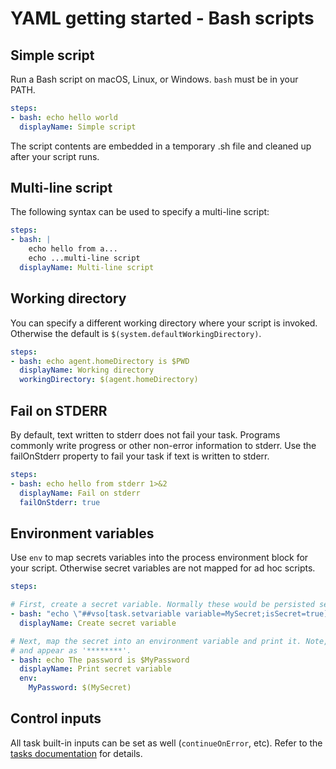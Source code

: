 # YAML getting started - Bash scripts

## Simple script

Run a Bash script on macOS, Linux, or Windows. `bash` must be in your PATH.

```yaml
steps:
- bash: echo hello world
  displayName: Simple script
```

The script contents are embedded in a temporary .sh file and cleaned up after your script runs.

## Multi-line script

The following syntax can be used to specify a multi-line script:

```yaml
steps:
- bash: |
    echo hello from a...
    echo ...multi-line script
  displayName: Multi-line script
```

## Working directory

You can specify a different working directory where your script is invoked. Otherwise the default is `$(system.defaultWorkingDirectory)`.

```yaml
steps:
- bash: echo agent.homeDirectory is $PWD
  displayName: Working directory
  workingDirectory: $(agent.homeDirectory)
```

## Fail on STDERR

By default, text written to stderr does not fail your task. Programs commonly write progress
or other non-error information to stderr. Use the failOnStderr property to fail your task if
text is written to stderr.

```yaml
steps:
- bash: echo hello from stderr 1>&2
  displayName: Fail on stderr
  failOnStderr: true
```

## Environment variables

Use `env` to map secrets variables into the process environment block for your script. Otherwise secret variables are not mapped for ad hoc scripts.

```yaml
steps:

# First, create a secret variable. Normally these would be persisted securely by the definition.
- bash: "echo \"##vso[task.setvariable variable=MySecret;isSecret=true]My secret value\""
  displayName: Create secret variable

# Next, map the secret into an environment variable and print it. Note, secrets are masked in the log
# and appear as '********'.
- bash: echo The password is $MyPassword
  displayName: Print secret variable
  env:
    MyPassword: $(MySecret)
```

## Control inputs

All task built-in inputs can be set as well (`continueOnError`, etc). Refer to the [tasks documentation](yamlgettingstarted-tasks.md) for details.
